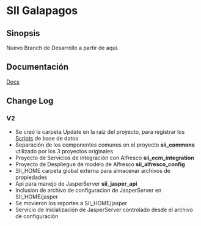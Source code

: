 # SII Galapagos
## Sinopsis

Nuevo Branch de Desarrollo a partir de aqui.

## Documentación
[Docs]: ./doc/README.md "Documentación"
[Docs][]

## Change Log

### V2
[Scripts]: ./Update/Scripts/Readme.md "Scripts"
- Se creó la carpeta Update en la raíz del proyecto, para registrar los [Scripts][] de base de datos
- Separación de los componentes comunes en el proyecto **sii_commons** utilizado por los 3 proyectos originales
- Proyecto de Servicios de integración con Alfresco **sii_ecm_integration**
- Proyecto de Despliegue de modelo de Alfresco **sii_alfresco_config**
- SII_HOME carpeta global externa para almacenar archivos de propiedades
- Api para manejo de JasperServer **sii_jasper_api**
- Inclusion de archivo de configuracion de JasperServer en SII_HOME/jasper
- Se movieron los reportes a SII_HOME/jasper
- Servicio de Inicialización de JasperServer controlado desde el archivo de configuración